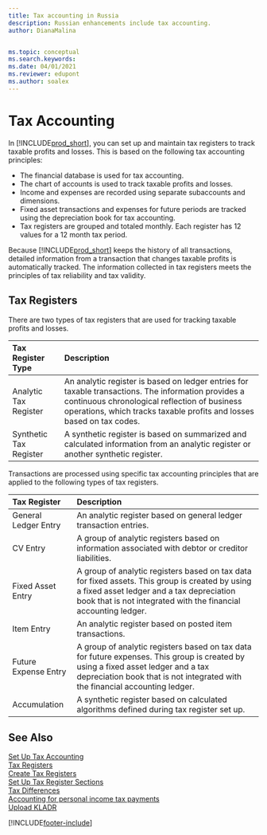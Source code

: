 ```yaml
---
title: Tax accounting in Russia
description: Russian enhancements include tax accounting.
author: DianaMalina


ms.topic: conceptual
ms.search.keywords:
ms.date: 04/01/2021
ms.reviewer: edupont
ms.author: soalex
---
```


# Tax Accounting

In [!INCLUDE[prod_short](../../includes/prod_short.md)], you can set up and maintain tax registers to track taxable profits and losses. This is based on the following tax accounting principles:

- The financial database is used for tax accounting.
- The chart of accounts is used to track taxable profits and losses.
- Income and expenses are recorded using separate subaccounts and dimensions.
- Fixed asset transactions and expenses for future periods are tracked using the depreciation book for tax accounting.
- Tax registers are grouped and totaled monthly. Each register has 12 values for a 12 month tax period. 

Because [!INCLUDE[prod_short](../../includes/prod_short.md)] keeps the history of all transactions, detailed information from a transaction that changes taxable profits is automatically tracked. The information collected in tax registers meets the principles of tax reliability and tax validity.

## Tax Registers

There are two types of tax registers that are used for tracking taxable profits and losses. 

| Tax Register Type      | Description                                                  |
| :--------------------- | :----------------------------------------------------------- |
| Analytic Tax Register  | An analytic register is based on ledger entries for taxable transactions. The information provides a continuous chronological reflection of business operations, which tracks taxable profits and losses based on tax codes. |
| Synthetic Tax Register | A synthetic register is based on summarized and calculated information from an analytic register or another synthetic register. |

Transactions are processed using specific tax accounting principles that are applied to the following types of tax registers. 

| Tax Register         | Description                                                  |
| :------------------- | :----------------------------------------------------------- |
| General Ledger Entry | An analytic register based on general ledger transaction entries. |
| CV Entry             | A group of analytic registers based on information associated with debtor or creditor liabilities. |
| Fixed Asset Entry    | A group of analytic registers based on tax data for fixed assets. This group is created by using a fixed asset ledger and a tax depreciation book that is not integrated with the financial accounting ledger. |
| Item Entry           | An analytic register based on posted item transactions.      |
| Future Expense Entry | A group of analytic registers based on tax data for future expenses. This group is created by using a fixed asset ledger and a tax depreciation book that is not integrated with the financial accounting ledger. |
| Accumulation         | A synthetic register based on calculated algorithms defined during tax register set up. |


## See Also

[Set Up Tax Accounting](How-to-Set-Up-Tax-Accounting.md)  
[Tax Registers](Tax-Registers.md)  
[Create Tax Registers](How-to-Create-Tax-Registers.md)  
[Set Up Tax Register Sections](How-to-Set-Up-Tax-Register-Sections.md)  
[Tax Differences](Tax-Differences.md)  
[Accounting for personal income tax payments](Accounting-for-personal-income-tax-payments.md)  
[Upload KLADR](Upload-KLADR.md)  


[!INCLUDE[footer-include](../../includes/footer-banner.md)]